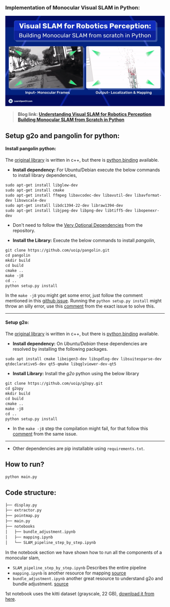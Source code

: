 ### Implementation of Monocular Visual SLAM in Python:

<img src="media/featured.gif">


> **Blog link: [Understanding Visual SLAM for Robotics Perception Building Monocular SLAM from Scratch in Python](https://learnopencv.com/monocular-slam-in-python/)**

## Setup g2o and pangolin for python:

#### Install pangolin python:
The [original library](https://github.com/stevenlovegrove/Pangolin) is written in c++, but there is [python binding](https://github.com/uoip/pangolin) available. 

- **Install dependency:** For Ubuntu/Debian execute the below commands to install library dependencies,   

```
sudo apt-get install libglew-dev
sudo apt-get install cmake
sudo apt-get install ffmpeg libavcodec-dev libavutil-dev libavformat-dev libswscale-dev
sudo apt-get install libdc1394-22-dev libraw1394-dev
sudo apt-get install libjpeg-dev libpng-dev libtiff5-dev libopenexr-dev
```

- Don't need to follow the [Very Optional Dependencies](https://github.com/uoip/pangolin?tab=readme-ov-file#very-optional-dependencies) from the repository.

- **Install the Library:** Execute the below commands to install *pangolin*,
```
git clone https://github.com/uoip/pangolin.git
cd pangolin
mkdir build
cd build
cmake ..
make -j8
cd ..
python setup.py install
```

In the `make -j8` you might get some error, just follow the comment mentioned in this [github issue](https://github.com/uoip/pangolin/issues/33#issuecomment-717655495). Running the `python setup.py install` might throw an silly error, use this [comment](https://github.com/uoip/pangolin/issues/20#issuecomment-498211997) from the exact issue to solve this. 

---

#### Setup g2o:
The [original library](https://github.com/RainerKuemmerle/g2o) is written in c++, but there is [python binding](https://github.com/uoip/g2opy) available. 

- **Install dependency:** On *Ubuntu/Debian* these dependencies are resolved by installing the following packages.

```
sudo apt install cmake libeigen3-dev libspdlog-dev libsuitesparse-dev qtdeclarative5-dev qt5-qmake libqglviewer-dev-qt5
```

- **Install Library:** Install the *g2o* python using the below library

```
git clone https://github.com/uoip/g2opy.git
cd g2opy
mkdir build
cd build
cmake ..
make -j8
cd ..
python setup.py install
```

- In the `make -j8` step the compilation might fail, for that follow this [comment](https://github.com/uoip/g2opy/issues/46#issuecomment-704190419) from the same issue.

---

- Other dependencies are pip installable using `requirements.txt`.

 
## How to run?

```bash
python main.py
```

## Code structure:
```bash
├── display.py
├── extractor.py
├── pointmap.py
├── main.py
├── notebooks
│   ├── bundle_adjustment.ipynb
│   ├── mapping.ipynb
│   └── SLAM_pipeline_step_by_step.ipynb

```

In the notebook section we have shown how to run all the components of a monocular slam,
- `SLAM_pipeline_step_by_step.ipynb` Describes the entire pipeline
- `mapping.ipynb` is another resource for mapping [source](https://github.com/SiddhantNadkarni/Parallel_SFM)
-  `bundle_adjustment.ipynb` another great resource to understand g2o and bundle adjustment. [source](https://github.com/maxcrous/multiview_notebooks)

1st notebook uses the kitti dataset (grayscale, 22 GB), [download it from here](https://www.cvlibs.net/datasets/kitti/eval_odometry.php).